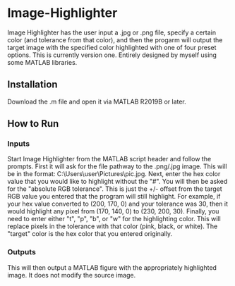 # Image-Highlighter

Image Highlighter has the user input a .jpg or .png file, specify a certain color (and tolerance from that color), and then the progarm will output the target image with the specified color highlighted with one of four preset options. This is currently version one. Entirely designed by myself using some MATLAB libraries.

## Installation

Download the .m file and open it via MATLAB R2019B or later.

## How to Run

### Inputs

Start Image Highlighter from the MATLAB script header and follow the prompts. First it will ask for the file pathway to the .png/.jpg image. This will be in the format: C:\Users\user\Pictures\pic.jpg. Next, enter the hex color value that you would like to highlight without the "#". You will then be asked for the "absolute RGB tolerance". This is just the +/- offset from the target RGB value you entered that the program will still highlight. For example, if your hex value converted to (200, 170, 0) and your tolerance was 30, then it would highlight any pixel from (170, 140, 0) to (230, 200, 30). Finally, you need to enter either "t", "p", "b", or "w" for the highlighting color. This will replace pixels in the tolerance with that color (pink, black, or white). The "target" color is the hex color that you entered originally.

### Outputs

This will then output a MATLAB figure with the appropriately highlighted image. It does not modify the source image.